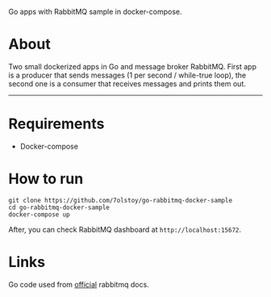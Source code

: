 Go apps with RabbitMQ sample in docker-compose.

# About
Two small dockerized apps in Go and message broker RabbitMQ.
First app is a producer that sends messages (1 per second / while-true loop), the second one is a consumer that receives messages and prints them out.

---
# Requirements
* Docker-compose

# How to run
```
git clone https://github.com/7olstoy/go-rabbitmq-docker-sample
cd go-rabbitmq-docker-sample
docker-compose up
```
After, you can check RabbitMQ dashboard at ```http://localhost:15672```.

# Links
Go code used from [official](https://www.rabbitmq.com/tutorials/tutorial-one-go.html) rabbitmq docs.